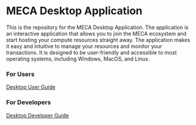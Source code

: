 # MECA Desktop Application

This is the repository for the MECA Desktop Application. The application is an interactive application that allows you to join the MECA ecosystem and start hosting your compute resources straight away. The application makes it easy and intuitive to manage your resources and monitor your transactions. It is designed to be user-friendly and accessible to most operating systems, including Windows, MacOS, and Linux.

### For Users
[Desktop User Guide](https://sbip-sg.github.io/meca_desktop/pages/desktop_guide.html)

### For Developers
[Desktop Developer Guide](https://sbip-sg.github.io/meca_desktop/pages/developers/developer_guide.html)

